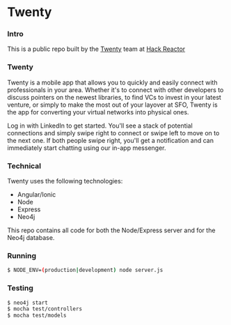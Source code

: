 Twenty
===

### Intro

This is a public repo built by the [Twenty](https://github.com/hr-twenty) team at [Hack Reactor](http://www.hackreactor.com/)

### Twenty

Twenty is a mobile app that allows you to quickly and easily connect with professionals in your area.  Whether it's to connect with other developers to discuss pointers on the newest libraries, to find VCs to invest in your latest venture, or simply to make the most out of your layover at SFO, Twenty is the app for converting your virtual networks into physical ones.

Log in with LinkedIn to get started.  You'll see a stack of potential connections and simply swipe right to connect or swipe left to move on to the next one.  If both people swipe right, you'll get a notification and can immediately start chatting using our in-app messenger.


### Technical

Twenty uses the following technologies:
  - Angular/Ionic
  - Node
  - Express
  - Neo4j

This repo contains all code for both the Node/Express server and for the Neo4j database.

### Running
```bash
$ NODE_ENV=(production|development) node server.js
```

### Testing
```bash
$ neo4j start
$ mocha test/controllers
$ mocha test/models
```
